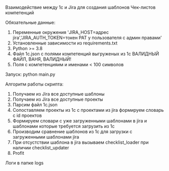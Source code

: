 Взаимодействие между 1с и Jira для создания шаблонов Чек-листов компетенций

Обязательные данные:
1. Переменные окружения 'JIRA_HOST=адрес jira','JIRA_AUTH_TOKEN=токен PAT у пользователя с админ правами'
2. Установленные зависимости из requirements.txt
3. Python >= 3.8
4. Файл 1с.json с полями компетенций выгруженых из 1с ВАЛИДНЫЙ ФАЙЛ, ВАНЯ, ВАЛИДНЫЙ!
5. Поля с компетенцияим и именами < 100 символов

Запуск:
  python main.py

Алгоритм работы скрипта:
1. Получаем из Jira все доступные шаблоны
2. Получаем из Jira все доступные проекты 
3. Парсим файл 1c.json
4. Сопоставляем проекты из 1с с проектами из jira формируем словарь с id проектов
5. Формируем словари с уже загруженными шаблонами в jira и шаблонами которые требуется загрузить из 1с
6. Производим сравнение шаблонов из 1с для загрузки с загруженными шаблонами jira
7. При отсустствии шаблона в jira вызываем checklist_loader при наличии checklist_updater
8. Profit

Логи в папке logs

